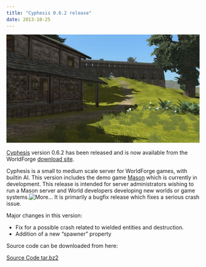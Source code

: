 ```yaml
---
title: "Cyphesis 0.6.2 release"
date: 2013-10-25
---
```

![screenshot_20131026_134825-1024x576.jpg](screenshot_20131026_134825-1024x576.jpg)

[Cyphesis](http://worldforge.org/dev/eng/servers/cyphesis) version 0.6.2 has been released and is now available from the WorldForge [download site](https://sourceforge.net/projects/worldforge/files/).

Cyphesis is a small to medium scale server for WorldForge games, with builtin AI. This version includes the demo game [Mason](http://worldforge.org/games/mason) which is currently in development. This release is intended for server administrators wishing to run a Mason server and World developers developing new worlds or game systems.![](http://worldforgedev.org/wp-includes/js/tinymce/plugins/wordpress/img/trans.gif "More...") It is primarily a bugfix release which fixes a serious crash issue.

Major changes in this version:

*   Fix for a possible crash related to wielded entities and destruction.
*   Addition of a new “spawner” property

Source code can be downloaded from here:

[Source Code tar.bz2](http://downloads.sourceforge.net/worldforge/cyphesis-0.6.2.tar.bz2)